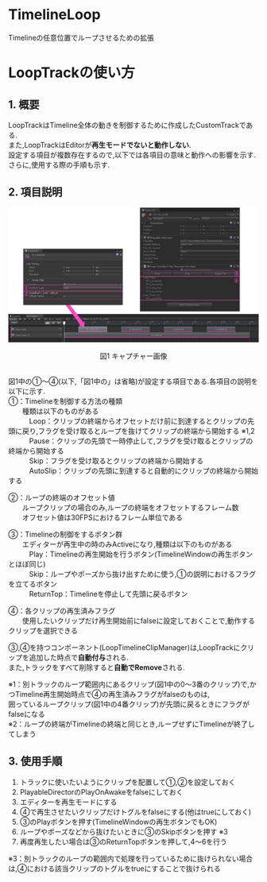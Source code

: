 # TimelineLoop
Timelineの任意位置でループさせるための拡張

# LoopTrackの使い方

## 1. 概要
LoopTrackはTimeline全体の動きを制御するために作成したCustomTrackである.  
また,LoopTrackはEditorが**再生モードでないと動作しない**.  
設定する項目が複数存在するので,以下では各項目の意味と動作への影響を示す.  
さらに,使用する際の手順も示す.

## 2. 項目説明
![説明画像](LoopClips_Explaination.png)
<div style="text-align: center;">図1 キャプチャー画像</div>
<br/>  

図1中の①～④(以下,「図1中の」は省略)が設定する項目である.各項目の説明を以下に示す.  
①：Timelineを制御する方法の種類  
　　種類は以下のものがある  
　　　Loop：クリップの終端からオフセットだけ前に到達するとクリップの先頭に戻り,フラグを受け取るとループを抜けてクリップの終端から開始する ※1,2  
　　　Pause：クリップの先頭で一時停止して,フラグを受け取るとクリップの終端から開始する  
　　　Skip：フラグを受け取るとクリップの終端から開始する  
　　　AutoSlip：クリップの先頭に到達すると自動的にクリップの終端から開始する  

②：ループの終端のオフセット値  
　　ループクリップの場合のみ,ループの終端をオフセットするフレーム数  
　　オフセット値は30FPSにおけるフレーム単位である

③：Timelineの制御をするボタン群  
　　エディターが再生中の時のみActiveになり,種類は以下のものがある  
　　　Play：Timelineの再生開始を行うボタン(TimelineWindowの再生ボタンとほぼ同じ)  
　　　Skip：ループやポーズから抜け出すために使う,①の説明におけるフラグを立てるボタン  
　　　ReturnTop：Timelineを停止して先頭に戻るボタン

④：各クリップの再生済みフラグ  
　　使用したいクリップだけ再生開始前にfalseに設定しておくことで,動作するクリップを選択できる  

③,④を持つコンポーネント(LoopTimelineClipManager)は,LoopTrackにクリップを追加した時点で**自動付与**される.  
また,トラックをすべて削除すると**自動でRemove**される.  

※1：別トラックのループ範囲内にあるクリップ(図1中の0～3番のクリップ)で,かつTimeline再生開始時点で④の再生済みフラグがfalseのものは,  
囲っているループクリップ(図1中の4番クリップ)が先頭に戻るときにフラグがfalseになる  
※2：ループの終端がTimelineの終端と同じとき,ループせずにTimelineが終了してしまう

## 3. 使用手順
1. トラックに使いたいようにクリップを配置して①,②を設定しておく
2. PlayableDirectorのPlayOnAwakeをfalseにしておく
3. エディターを再生モードにする
4. ④で再生させたいクリップだけトグルをfalseにする(他はtrueにしておく)
5. ③のPlayボタンを押す(TimelineWindowの再生ボタンでもOK)
6. ループやポーズなどから抜けたいときに③のSkipボタンを押す ※3
7. 再度再生したい場合は③のReturnTopボタンを押して,4～6を行う

※3：別トラックのループの範囲内で処理を行っているために抜けられない場合は,④における該当クリップのトグルをtrueにすることで抜けられる
